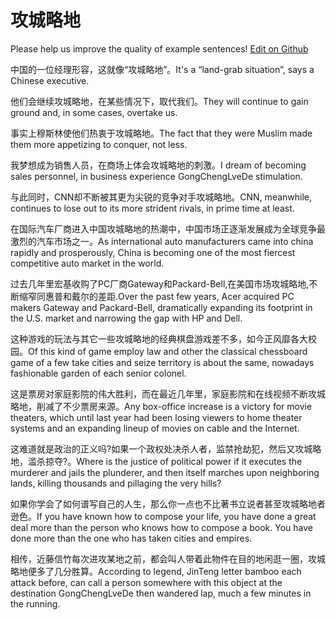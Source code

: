 # 攻城略地

Please help us improve the quality of example sentences! [Edit on Github](https://github.com/jiyushe/jiyu-example-sentence-source/blob/main/chinese/gongchenglvedi.md)

<p><span class="chinese">中国的一位经理形容，这就像“攻城略地”。</span><span class="english">It's a “land-grab situation”, says a Chinese executive.</span></p>

<p><span class="chinese">他们会继续攻城略地，在某些情况下，取代我们。</span><span class="english">They will continue to gain ground and, in some cases, overtake us.</span></p>

<p><span class="chinese">事实上穆斯林使他们热衷于攻城略地。</span><span class="english">The fact that they were Muslim made them more appetizing to conquer, not less.</span></p>

<p><span class="chinese">我梦想成为销售人员，在商场上体会攻城略地的刺激。</span><span class="english">I dream of becoming sales personnel, in business experience GongChengLveDe stimulation.</span></p>

<p><span class="chinese">与此同时，CNN却不断被其更为尖锐的竞争对手攻城略地。</span><span class="english">CNN, meanwhile, continues to lose out to its more strident rivals, in prime time at least.</span></p>

<p><span class="chinese">在国际汽车厂商进入中国攻城略地的热潮中，中国市场正逐渐发展成为全球竞争最激烈的汽车市场之一。</span><span class="english">As international auto manufacturers came into china rapidly and prosperously, China is becoming one of the most fiercest competitive auto market in the world.</span></p>

<p><span class="chinese">过去几年里宏基收购了PC厂商Gateway和Packard-Bell,在美国市场攻城略地,不断缩窄同惠普和戴尔的差距.</span><span class="english">Over the past few years, Acer acquired PC makers Gateway and Packard-Bell, dramatically expanding its footprint in the U.S. market and narrowing the gap with HP and Dell.</span></p>

<p><span class="chinese">这种游戏的玩法与其它一些攻城略地的经典棋盘游戏差不多，如今正风靡各大校园。</span><span class="english">Of this kind of game employ law and other the classical chessboard game of a few take cities and seize territory is about the same, nowadays fashionable garden of each senior colonel.</span></p>

<p><span class="chinese">这是票房对家庭影院的伟大胜利，而在最近几年里，家庭影院和在线视频不断攻城略地，削减了不少票房来源。</span><span class="english">Any box-office increase is a victory for movie theaters, which until last year had been losing viewers to home theater systems and an expanding lineup of movies on cable and the Internet.</span></p>

<p><span class="chinese">这难道就是政治的正义吗?如果一个政权处决杀人者，监禁抢劫犯，然后又攻城略地，滥杀掠夺?。</span><span class="english">Where is the justice of political power if it executes the murderer and jails the plunderer, and then itself marches upon neighboring lands, killing thousands and pillaging the very hills?</span></p>

<p><span class="chinese">如果你学会了如何谱写自己的人生，那么你一点也不比著书立说者甚至攻城略地者逊色。</span><span class="english">If you have known how to compose your life, you have done a great deal more than the person who knows how to compose a book. You have done more than the one who has taken cities and empires.</span></p>

<p><span class="chinese">相传，近藤信竹每次进攻某地之前，都会叫人带着此物件在目的地闲逛一圈，攻城略地便多了几分胜算。</span><span class="english">According to legend, JinTeng letter bamboo each attack before, can call a person somewhere with this object at the destination GongChengLveDe then wandered lap, much a few minutes in the running.</span></p>


